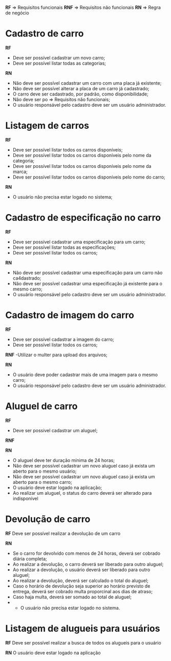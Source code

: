 **RF** => Requisitos funcionais
**RNF** => Requisitos não funcionais
**RN** => Regra de negócio

# Cadastro de carro

**RF**
- Deve ser possível cadastrar um novo carro;
- Deve ser possível listar todas as categorias;

**RN**
- Não deve ser possível cadastrar um carro com uma placa já existente;
- Não deve ser possível alterar a placa de um carro já cadastrado;
- O carro deve ser cadastrado, por padrão, como disponibilidade;
- Não deve ser po => Requisitos não funcionais;
- O usuário responsável pelo cadastro deve ser um usuário administrador.

# Listagem de carros

**RF**
- Deve ser possível listar todos os carros disponíveis;
- Deve ser possível listar todos os carros disponíveis pelo nome da categoria;
- Deve ser possível listar todos os carros disponíveis pelo nome da marca;
- Deve ser possível listar todos os carros disponíveis pelo nome do carro;

**RN**
- O usuário não precisa estar logado no sistema;

# Cadastro de especificação no carro

**RF**
- Deve ser possível cadastrar uma especificação para um carro;
- Deve ser possível listar todas as especificações;
- Deve ser possível listar todos os carros;

**RN**
- Não deve ser possível cadastrar uma especificação para um carro não ca4dastrado;
- Não deve ser possível cadastrar uma especificação já existente para o mesmo carro;
- O usuário responsável pelo cadastro deve ser um usuário administrador.

# Cadastro de imagem do carro

**RF**
- Deve ser possível cadastrar a imagem do carro;
- Deve ser possível listar todos os carros;

**RNF**
-Utilizar o multer para upload dos arquivos;

**RN**
- O usuário deve poder cadastrar mais de uma imagem para o mesmo carro;
- O usuário responsável pelo cadastro deve ser um usuário administrador.

# Aluguel de carro

**RF**
- Deve ser possivel cadastrar um aluguel;

**RNF**


**RN**
- O aluguel deve ter duração mínima de 24 horas;
- Não deve ser possível cadastrar um novo aluguel caso já exista um aberto para o mesmo usuário;
- Não deve ser possível cadastrar um novo aluguel caso já exista um aberto para o mesmo carro;
- O usuário deve estar logado na aplicação;
- Ao realizar um aluguel, o status do carro deverá ser alterado para indisponível

# Devolução de carro

**RF**
Deve ser possível realizar a devolução de um carro

**RN**
- Se o carro for devolvido com menos de 24 horas, deverá ser cobrado diária completa;
- Ao realizar a devolução, o carro deverá ser liberado para outro aluguel;
- Ao realizar a devolução, o usuário deverá ser liberado para outro aluguel;
- Ao realizar a devolução, deverá ser calculado o total do aluguel;
- Caso o horário de devolução seja superior ao horário previsto de entrega, deverá ser cobrado multa proporcinal aos dias de atraso;
- Caso haja multa, deverá ser somado ao total de aluguel;
- - O usuário não precisa estar logado no sistema.

# Listagem de alugueis para usuários

**RF**
Deve ser possível realizar a busca de todos os alugueis para o usuário

**RN**
O usuário deve estar logado na aplicação